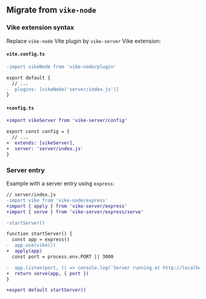 ## Migrate from `vike-node`

### Vike extension syntax
Replace `vike-node` Vite plugin by `vike-server` Vike extension:

#### `vite.config.ts`
```diff
-import vikeNode from 'vike-node/plugin'

export default {
  // ...
-  plugins: [vikeNode('server/index.js')]
}

```

#### `+config.ts`
```diff
+import vikeServer from 'vike-server/config'

export const config = {
  // ...
+  extends: [vikeServer],
+  server: 'server/index.js'
}
```

### Server entry
Example with a server entry using `express`:

```diff
// server/index.js
-import vike from 'vike-node/express'
+import { apply } from 'vike-server/express'
+import { serve } from 'vike-server/express/serve'

-startServer()

function startServer() {
  const app = express()
-  app.use(vike())
+  apply(app)
  const port = process.env.PORT || 3000

-  app.listen(port, () => console.log(`Server running at http://localhost:${port}`))
+  return serve(app, { port })
}

+export default startServer()
```
